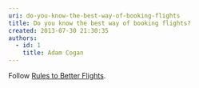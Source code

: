 ```yaml
---
uri: do-you-know-the-best-way-of-booking-flights
title: Do you know the best way of booking flights?
created: 2013-07-30 21:30:35
authors:
  - id: 1
    title: Adam Cogan
---
```





<span class='intro'> <p>​Follow <a href="/rules-to-better-flights">Rules to Better Flights</a>.​</p> </span>





